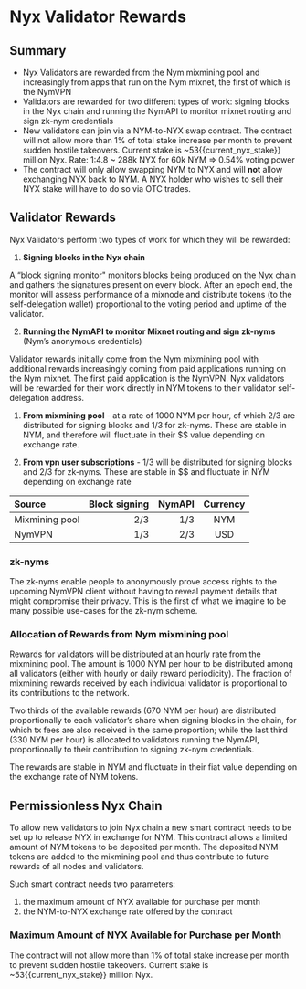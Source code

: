 # Nyx Validator Rewards

<!-- Add:
- Introduction
- References to Nym fundamental papers on the topic
- Disclaimers (not final/legal stuff etc)
- make a fn in book.toml to pull the current stake so it's always up to date
- Asign it to a VAR and use the var in the text bellow
-->

## Summary

* Nyx Validators are rewarded from the Nym mixmining pool and increasingly from apps that run on the Nym mixnet, the first of which is the NymVPN
* Validators are rewarded for two different types of work: signing blocks in the Nyx chain and running the NymAPI to monitor mixnet routing and sign zk-nym credentials
* New validators can join via a NYM-to-NYX swap contract. The contract will not allow more than 1% of total stake increase per month to prevent sudden hostile takeovers. Current stake is ~53{{current_nyx_stake}} million Nyx. Rate: 1:4.8 ~ 288k NYX for 60k NYM => 0.54% voting power
* The contract will only allow swapping NYM to NYX and will **not** allow exchanging NYX back to NYM. A NYX holder who wishes to sell their NYX stake will have to do so via OTC trades.

## Validator Rewards

Nyx Validators perform two types of work for which they will be rewarded:

1. **Signing blocks in the Nyx chain**

A “block signing monitor" monitors blocks being produced on the Nyx chain and gathers the signatures present on every block. After an epoch end, the monitor will assess performance of a mixnode and distribute tokens (to the self-delegation wallet) proportional to the voting period and uptime of the validator.

2. **Running the NymAPI to monitor Mixnet routing and sign zk-nyms** (Nym’s anonymous credentials)

Validator rewards initially come from the Nym mixmining pool with additional rewards increasingly coming from paid applications running on the Nym mixnet. The first paid application is the NymVPN. Nyx validators will be rewarded for their work directly in NYM tokens to their validator self-delegation address.

1. **From mixmining pool** - at a rate of 1000 NYM per hour, of which 2/3 are distributed for signing blocks and 1/3 for zk-nyms. These are stable in NYM, and therefore will fluctuate in their $$ value depending on exchange rate.

2. **From vpn user subscriptions** - 1/3 will be distributed for signing blocks and 2/3 for zk-nyms. These are stable in $$ and fluctuate in NYM depending on exchange rate

| Source         | Block signing | NymAPI | Currency |
| :--            | --:           | --:    | :---:    |
| Mixmining pool | 2/3           | 1/3    | NYM      |
| NymVPN         | 1/3           | 2/3    | USD      |

### zk-nyms

The zk-nyms enable people to anonymously prove access rights to the upcoming NymVPN client without having to reveal payment details that might compromise their privacy. This is the first of what we imagine to be many possible use-cases for the zk-nym scheme.

### Allocation of Rewards from Nym mixmining pool

Rewards for validators will be distributed at an hourly rate from the mixmining pool. The amount is 1000 NYM per hour to be distributed among all validators (either with hourly or daily reward periodicity). The fraction of mixmining rewards received by each individual validator is proportional to its contributions to the network.

Two thirds of the available rewards (670 NYM per hour) are distributed proportionally to each validator’s share when signing blocks in the chain, for which tx fees are also received in the same proportion; while the last third (330 NYM per hour) is allocated to validators running the NymAPI, proportionally to their contribution to signing zk-nym credentials.

The rewards are stable in NYM and fluctuate in their fiat value depending on the exchange rate of NYM tokens.

## Permissionless Nyx Chain

To allow new validators to join Nyx chain a new smart contract needs to be set up to release NYX in exchange for NYM. This contract allows a limited amount of NYM tokens to be deposited per month. The deposited NYM tokens are added to the mixmining pool and thus contribute to future rewards of all nodes and validators.

Such smart contract needs two parameters:

1. the maximum amount of NYX available for purchase per month
2. the NYM-to-NYX exchange rate offered by the contract


### Maximum Amount of NYX Available for Purchase per Month

The contract will not allow more than 1% of total stake increase per month to prevent sudden hostile takeovers. Current stake is ~53{{current_nyx_stake}} million Nyx.
